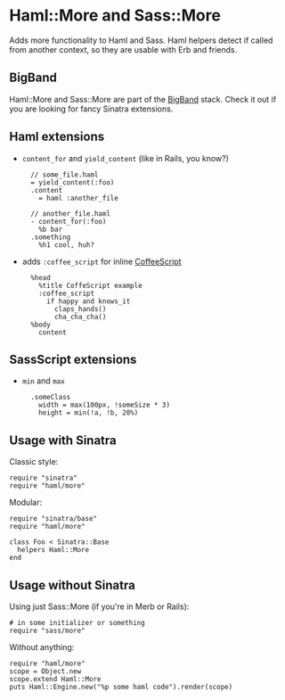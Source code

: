 Haml::More and Sass::More
=========================

Adds more functionality to Haml and Sass. Haml helpers detect if called from another context, so they are usable with Erb and friends.

BigBand
-------

Haml::More and Sass::More are part of the [BigBand](http://github.com/rkh/big_band) stack.
Check it out if you are looking for fancy Sinatra extensions.

Haml extensions
---------------

* `content_for` and `yield_content` (like in Rails, you know?)

        // some_file.haml
        = yield_content(:foo)
        .content
          = haml :another_file
        
        // another_file.haml
        - content_for(:foo)
          %b bar
        .something
          %h1 cool, huh?

* adds `:coffee_script` for inline [CoffeeScript](http://jashkenas.github.com/coffee-script/)

        %head
          %title CoffeScript example
          :coffee_script
            if happy and knows_it
              claps_hands()
              cha_cha_cha()
        %body
          content

SassScript extensions
---------------------

* `min` and `max`

        .someClass
          width = max(100px, !someSize * 3)
          height = min(!a, !b, 20%)

Usage with Sinatra
------------------

Classic style:

    require "sinatra"
    require "haml/more"

Modular:

    require "sinatra/base"
    require "haml/more"
    
    class Foo < Sinatra::Base
      helpers Haml::More
    end


Usage without Sinatra
---------------------

Using just Sass::More (if you're in Merb or Rails):

    # in some initializer or something
    require "sass/more"

Without anything:

    require "haml/more"
    scope = Object.new
    scope.extend Haml::More
    puts Haml::Engine.new("%p some haml code").render(scope)
